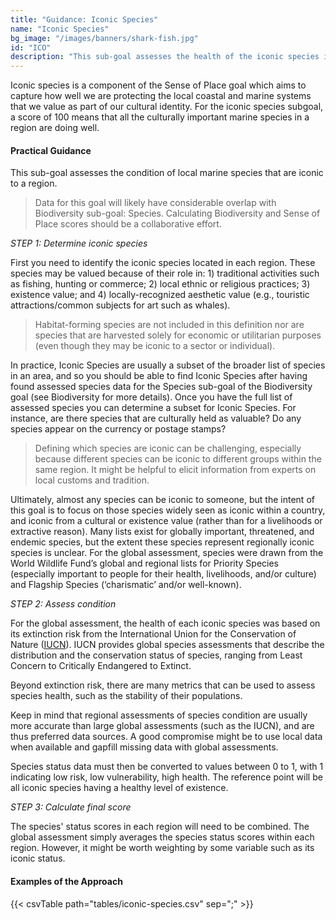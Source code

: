 ```yaml
---
title: "Guidance: Iconic Species"
name: "Iconic Species"
bg_image: "/images/banners/shark-fish.jpg"
id: "ICO"
description: "This sub-goal assesses the health of the iconic species in a region."
---
```


Iconic species is a component of the Sense of Place goal which aims to capture how well we are protecting the local coastal and marine systems that we value as part of our cultural identity. For the iconic species subgoal, a score of 100 means that all the culturally important marine species in a region are doing well. 

#### Practical Guidance

This sub-goal assesses the condition of local marine species that are iconic to a region.

> Data for this goal will likely have considerable overlap with Biodiversity sub-goal: Species. Calculating Biodiversity and Sense of Place scores should be a collaborative effort.

*_STEP 1: Determine iconic species_*

First you need to identify the iconic species located in each region. These species may be valued because of their role in: 1) traditional activities such as fishing, hunting or commerce; 2) local ethnic or religious practices; 3) existence value; and 4) locally-recognized aesthetic value (e.g., touristic attractions/common subjects for art such as whales). 
> Habitat-forming species are not included in this definition nor are species that are harvested solely for economic or utilitarian purposes (even though they may be iconic to a sector or individual). 

In practice, Iconic Species are usually a subset of the broader list of species in an area, and so you should be able to find Iconic Species after having found assessed species data for the Species sub-goal of the Biodiversity goal (see Biodiversity for more details). Once you have the full list of assessed species you can determine a subset for Iconic Species. For instance, are there species that are culturally held as valuable? Do any species appear on the currency or postage stamps?

> Defining which species are iconic can be challenging, especially because different species can be iconic to different groups within the same region. It might be helpful to elicit information from experts on local customs and tradition.

Ultimately, almost any species can be iconic to someone, but the intent of this goal is to focus on those species widely seen as iconic within a country, and iconic from a cultural or existence value (rather than for a livelihoods or extractive reason). Many lists exist for globally important, threatened, and endemic species, but the extent these species represent regionally iconic species is unclear. For the global assessment, species were drawn from the World Wildlife Fund’s global and regional lists for Priority Species (especially important to people for their health, livelihoods, and/or culture) and Flagship Species (‘charismatic’ and/or well-known). 

*_STEP 2: Assess condition_*

For the global assessment, the health of each iconic species was based on its  extinction risk from the International Union for the Conservation of Nature ([IUCN](https://www.iucnredlist.org/resources/spatial-data-download)). IUCN provides global species assessments that describe the distribution and the conservation status of species, ranging from Least Concern to Critically Endangered to Extinct.

Beyond extinction risk, there are many metrics that can be used to assess species health, such as the stability of their populations.

Keep in mind that regional assessments of species condition are usually more accurate than large global assessments (such as the IUCN), and are thus preferred data sources. A good compromise might be to use local data when available and gapfill missing data with global assessments.

Species status data must then be converted to values between 0 to 1, with 1 indicating low risk, low vulnerability, high health. The reference point will be all iconic species having a healthy level of existence.

*_STEP 3: Calculate final score_*

The species' status scores in each region will need to be combined.  The global assessment simply averages the species status scores within each region. However, it might be worth weighting by some variable such as its iconic status.  


#### Examples of the Approach
{{< csvTable path="tables/iconic-species.csv" sep=";" >}}

